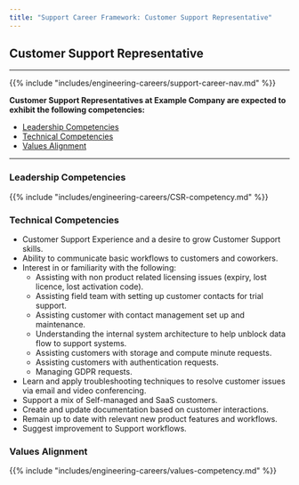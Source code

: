 ```yaml
---
title: "Support Career Framework: Customer Support Representative"
---
```


## Customer Support Representative

---

{{% include "includes/engineering-careers/support-career-nav.md" %}}

**Customer Support Representatives at Example Company are expected to exhibit the following competencies:**

- [Leadership Competencies](#leadership-competencies)
- [Technical Competencies](#technical-competencies)
- [Values Alignment](#values-alignment)

---

### Leadership Competencies

{{% include "includes/engineering-careers/CSR-competency.md" %}}

### Technical Competencies

- Customer Support Experience and a desire to grow Customer Support skills.
- Ability to communicate basic workflows to customers and coworkers.
- Interest in or familiarity with the following:
  - Assisting with non product related licensing issues (expiry, lost licence, lost activation code).
  - Assisting field team with setting up customer contacts for trial support.
  - Assisting customer with contact management set up and maintenance.
  - Understanding the internal system architecture to help unblock data flow to support systems.
  - Assisting customers with storage and compute minute requests.
  - Assisting customers with authentication requests.
  - Managing GDPR requests.
- Learn and apply troubleshooting techniques to resolve customer issues via email and video conferencing.
- Support a mix of Self-managed and SaaS customers.
- Create and update documentation based on customer interactions.
- Remain up to date with relevant new product features and workflows.
- Suggest improvement to Support workflows.

### Values Alignment

{{% include "includes/engineering-careers/values-competency.md" %}}
